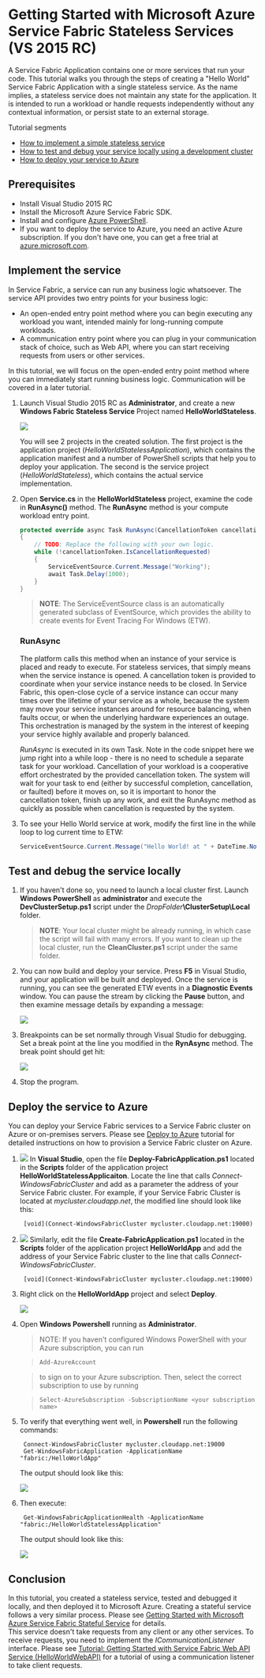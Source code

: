 <properties 
   pageTitle="Stateless Service Hello World" 
   description="FabSrv" 
   services="service-fabric" 
   documentationCenter=".net" 
   authors="hbai" 
   manager="timlt" 
   editor=""/>

<tags
   ms.service="service-fabric"
   ms.devlang="dotnet"
   ms.topic="article"
   ms.tgt_pltfrm="na"
   ms.workload="required" 
   ms.date="04/17/2015"
   ms.author="hbai@microsoft.com"/>

# Getting Started with Microsoft Azure Service Fabric Stateless Services (VS 2015 RC)

A Service Fabric Application contains one or more services that run your code. This tutorial walks you through the steps of creating a "Hello World" Service Fabric Application with a single stateless service. As the name implies, a stateless service does not maintain any state for the application. It is intended to run a workload or handle requests independently without any contextual information, or persist state to an external storage. 

Tutorial segments

- [How to implement a simple stateless service](#implement)
- [How to test and debug your service locally using a development cluster](#testlocally) 
- [How to deploy your service to Azure](#deploy)

## <a name="prerequisites"></a>Prerequisites

- Install Visual Studio 2015 RC
- Install the Microsoft Azure Service Fabric SDK.
- Install and configure [Azure PowerShell](http://azure.microsoft.com/en-us/documentation/articles/install-configure-powershell/).
- If you want to deploy the service to Azure, you need an active Azure subscription. If you don't have one, you can get a free trial at [azure.microsoft.com](http://azure.microsoft.com/en-gb/pricing/free-trial/).

## <a name="implement"></a>Implement the service
 
In Service Fabric, a service can run any business logic whatsoever. The service API provides two entry points for your business logic:
 
 - An open-ended entry point method where you can begin executing any workload you want, intended mainly for long-running compute workloads.
 - A communication entry point where you can plug in your communication stack of choice, such as Web API, where you can start receiving requests from users or other services.

In this tutorial, we will focus on the open-ended entry point method where you can immediately start running business logic. Communication will be covered in a later tutorial.

1. Launch Visual Studio 2015 RC as **Administrator**, and create a new **Windows Fabric Stateless Service** Project named **HelloWorldStateless**.

	![](media/service-fabric-fabsrv-helloworld-stateless/hello-stateless-NewProject.png)
	
	You will see 2 projects in the created solution. The first project is the application project (_HelloWorldStatelessApplication_), which contains the application manifest and a number of PowerShell scripts that help you to deploy your application. The second is the service project (_HelloWorldStateless_), which contains the actual service implementation.

2. Open **Service.cs** in the **HelloWorldStateless** project, examine the code in **RunAsync()** method.  The **RunAsync** method is your compute workload entry point. 
		
	```c#
	protected override async Task RunAsync(CancellationToken cancellationToken)
	{
		// TODO: Replace the following with your own logic.
		while (!cancellationToken.IsCancellationRequested)
		{
			ServiceEventSource.Current.Message("Working");
			await Task.Delay(1000);
		}
	}
	```
	>**NOTE**: The ServiceEventSource class is an automatically generated subclass of EventSource, which provides the ability to create events for Event Tracing For Windows (ETW). 

    ### RunAsync

    The platform calls this method when an instance of your service is placed and ready to execute. For stateless services, that simply means when the service instance is opened. A cancellation token is provided to coordinate when your service instance needs to be closed. In Service Fabric, this open-close cycle of a service instance can occur many times over the lifetime of your service as a whole, because the system may move your service instances around for resource balancing, when faults occur, or when the underlying hardware experiences an outage. This orchestration is managed by the system in the interest of keeping your service highly available and properly balanced.

    *RunAsync* is executed in its own Task. Note in the code snippet here we jump right into a while loop - there is no need to schedule a separate task for your workload. Cancellation of your workload is a cooperative effort orchestrated by the provided cancellation token. The system will wait for your task to end (either by successful completion, cancellation, or faulted) before it moves on, so it is important to honor the cancellation token, finish up any work, and exit the RunAsync method as quickly as possible when cancellation is requested by the system. 

3. To see your Hello World service at work, modify the first line in the while loop to log current time to ETW:

	```c#
	ServiceEventSource.Current.Message("Hello World! at " + DateTime.Now.ToLongTimeString());
	```	

## <a name="testlocally"></a>Test and debug the service locally

1. If you haven't done so, you need to launch a local cluster first. Launch **Windows PowerShell** as **administrator** and execute the **DevClusterSetup.ps1** script under the _DropFolder_**\ClusterSetup\Local** folder.

	>**NOTE**: Your local cluster might be already running, in which case the script will fail with many errors. If you want to clean up the local cluster, run the **CleanCluster.ps1** script under the same folder.

2. You can now build and deploy your service. Press **F5** in Visual Studio, and your application will be built and deployed. Once the service is running, you can see the generated ETW events in a **Diagnostic Events** window. You can pause the stream by clicking the **Pause** button, and then examine message details by expanding a message:

	![](media/service-fabric-fabsrv-helloworld-stateless/hello-stateless-Output.png)

3. Breakpoints can be set normally through Visual Studio for debugging. Set a break point at the line you modified in the **RynAsync** method. The break point should get hit:

	![](media/service-fabric-fabsrv-helloworld-stateless/hello-stateless-Breakpoint.png)
4. Stop the program.

## <a name="deploy"></a>Deploy the service to Azure
You can deploy your Service Fabric services to a Service Fabric cluster on Azure or on-premises servers. Please see [Deploy to Azure](../DeployToAzure) tutorial for detailed instructions on how to provision a Service Fabric cluster on Azure.

1. ![](media/service-fabric-fabsrv-helloworld-stateless/hello-stateless-workaround.png) In **Visual Studio**, open the file **Deploy-FabricApplication.ps1** located in the **Scripts** folder of the application project **HelloWorldStatelessApplicaiton**. Locate the line that calls *Connect-WindowsFabricCluster* and add as a parameter the address of your Service Fabric cluster. For example, if your Service Fabric Cluster is located at *mycluster.cloudapp.net*, the modified line should look like this:

		[void](Connect-WindowsFabricCluster mycluster.cloudapp.net:19000)

2. ![](media/service-fabric-fabsrv-helloworld-stateless/hello-stateless-workaround.png) Similarly, edit the file **Create-FabricApplication.ps1** located in the **Scripts** folder of the application project **HelloWorldApp** and add the address of your Service Fabric cluster to the line that calls *Connect-WindowsFabricCluster*. 

		[void](Connect-WindowsFabricCluster mycluster.cloudapp.net:19000)

3. Right click on the **HelloWorldApp** project and select **Deploy**.

	![](media/service-fabric-fabsrv-helloworld-stateless/hello-stateless-deploy.png)


4. Open **Windows Powershell** running as **Administrator**.
	
	> NOTE: If you haven't configured Windows PowerShell with your Azure subscription, you can run
	
	>`Add-AzureAccount`
	
	> to sign on to your Azure subscription. Then, select the correct subscription to use by running
	
	>`Select-AzureSubscription -SubscriptionName <your subscription name>`

5. To verify that everything went well, in **Powershell** run the following commands:

		Connect-WindowsFabricCluster mycluster.cloudapp.net:19000
		Get-WindowsFabricApplication -ApplicationName "fabric:/HelloWorldApp"
	
	The output should look like this:

	![](media/service-fabric-fabsrv-helloworld-stateless/hello-stateless-GetWindowsFabricApplicationOutput.png)


9. Then execute:

		Get-WindowsFabricApplicationHealth -ApplicationName "fabric:/HelloWorldStatelessApplication"

	The output should look like this:

	![](media/service-fabric-fabsrv-helloworld-stateless/hello-stateless-GetWindowsFabricApplicationHealthOutput.png)

## Conclusion
In this tutorial, you created a stateless service, tested and debugged it locally, and then deployed it to Microsoft Azure. Creating a stateful service follows a very similar process. Please see [Getting Started with Microsoft Azure Service Fabric Stateful Service](..\HelloWorldStateless\Tutorial.md) for details.	
This service doesn't take requests from any client or any other services. To receive requests, you need to implement the _ICommunicationListener_ interface. Please see [Tutorial: Getting Started with Service Fabric Web API Service (HelloWorldWebAPI)](Tutorials/HelloWorldWebAPI/Tutorial.md) for a tutorial of using a communication listener to take client requests.